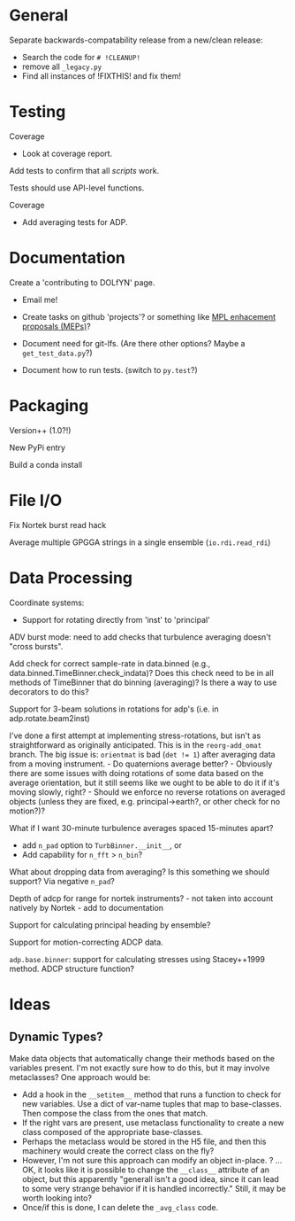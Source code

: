 General
=======

Separate backwards-compatability release from a new/clean release:

- Search the code for `# !CLEANUP!`
- remove all `_legacy.py`
- Find all instances of !FIXTHIS! and fix them!

Testing
=======

Coverage
- Look at coverage report.

Add tests to confirm that all *scripts* work.

Tests should use API-level functions.

Coverage
- Add averaging tests for ADP.

Documentation
=============

Create a 'contributing to DOLfYN' page.
- Email me!
- Create tasks on github 'projects'? or something like [MPL enhacement proposals (MEPs)](https://matplotlib.org/devel/MEP/index.html)?

- Document need for git-lfs. (Are there other options? Maybe a `get_test_data.py`?)
- Document how to run tests. (switch to `py.test`?)

Packaging
=========

Version++ (1.0?!)

New PyPi entry

Build a conda install

File I/O
========

Fix Nortek burst read hack

Average multiple GPGGA strings in a single ensemble (`io.rdi.read_rdi`)

Data Processing
===============

Coordinate systems:
- Support for rotating directly from 'inst' to 'principal'

ADV burst mode: need to add checks that turbulence averaging doesn't "cross bursts".

Add check for correct sample-rate in data.binned (e.g., data.binned.TimeBinner.check_indata)? Does this check need to be in all methods of TimeBinner that do binning (averaging)? Is there a way to use decorators to do this?

Support for 3-beam solutions in rotations for adp's (i.e. in adp.rotate.beam2inst)

I've done a first attempt at implementing stress-rotations, but isn't as straightforward as originally anticipated.  This is in the `reorg-add_omat` branch. The big issue is: `orientmat` is bad (`det != 1`) after averaging data from a moving instrument.
    - Do quaternions average better?
    - Obviously there are some issues with doing rotations of some data based on the average orientation, but it still seems like we ought to be able to do it if it's moving slowly, right?
    - Should we enforce no reverse rotations on averaged objects (unless they are fixed, e.g. principal->earth?, or other check for no motion?)?

What if I want 30-minute turbulence averages spaced 15-minutes apart?
  - add `n_pad` option to `TurbBinner.__init__`, or
  - Add capability for `n_fft` > `n_bin`?

What about dropping data from averaging? Is this something we should support? Via negative `n_pad`?

Depth of adcp for range for nortek instruments? - not taken into account natively by Nortek - add to documentation

Support for calculating principal heading by ensemble?

Support for motion-correcting ADCP data.

``adp.base.binner``: support for calculating stresses using Stacey++1999 method.
					 ADCP structure function?
					 
Ideas
=====

Dynamic Types?
-------------

Make data objects that automatically change their methods based on the variables present. I'm not exactly sure how to do this, but it may involve metaclasses? One approach would be:
- Add a hook in the `__setitem__` method that runs a function to check for new variables. Use a dict of var-name tuples that map to base-classes. Then compose the class from the ones that match.
- If the right vars are present, use metaclass functionality to create a new class composed of the appropriate base-classes.
- Perhaps the metaclass would be stored in the H5 file, and then this machinery would create the correct class on the fly?
- However, I'm not sure this approach can modify an object in-place. ? ... OK, it looks like it is possible to change the `__class__` attribute of an object, but this apparently "generall isn't a good idea, since it can lead to some very strange behavior if it is handled incorrectly." Still, it may be worth looking into?
- Once/if this is done, I can delete the `_avg_class` code.
